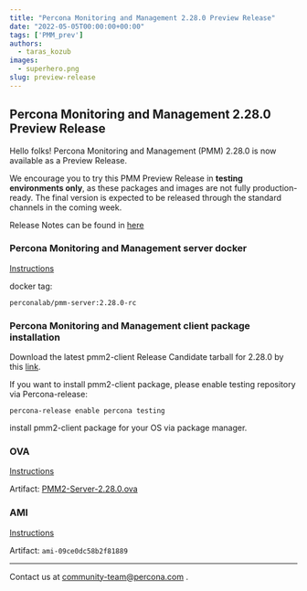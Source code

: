 ```yaml
---
title: "Percona Monitoring and Management 2.28.0 Preview Release"
date: "2022-05-05T00:00:00+00:00"
tags: ['PMM_prev']
authors:
  - taras_kozub
images:
  - superhero.png
slug: preview-release
---
```


## Percona Monitoring and Management 2.28.0 Preview Release

Hello folks! Percona Monitoring and Management (PMM) 2.28.0 is now available as a Preview Release.

We encourage you to try this PMM Preview Release in **testing environments only**, as these packages and images are not fully production-ready. The final version is expected to be released through the standard channels in the coming week.

Release Notes can be found in [here](https://pmm-doc-release-pr-781.onrender.com/release-notes/2.28.0.html)

### Percona Monitoring and Management server docker

[Instructions](https://docs.percona.com/percona-monitoring-and-management/setting-up/server/docker.html)

docker tag:

`perconalab/pmm-server:2.28.0-rc`

### Percona Monitoring and Management client package installation

Download the latest pmm2-client Release Candidate tarball for 2.28.0 by this [link](https://s3.us-east-2.amazonaws.com/pmm-build-cache/PR-BUILDS/pmm2-client/pmm2-client-latest-3776.tar.gz).


If you want to install pmm2-client package, please enable testing repository via Percona-release: 
```
percona-release enable percona testing
```

install pmm2-client package for your OS via package manager.

### OVA

[Instructions](https://docs.percona.com/percona-monitoring-and-management/setting-up/server/virtual-appliance.html)

Artifact: [PMM2-Server-2.28.0.ova](http://percona-vm.s3.amazonaws.com/PMM2-Server-2.28.0.ova)

### AMI

[Instructions](https://docs.percona.com/percona-monitoring-and-management/setting-up/server/aws.html)

Artifact: `ami-09ce0dc58b2f81889`

---

Contact us at community-team@percona.com .
